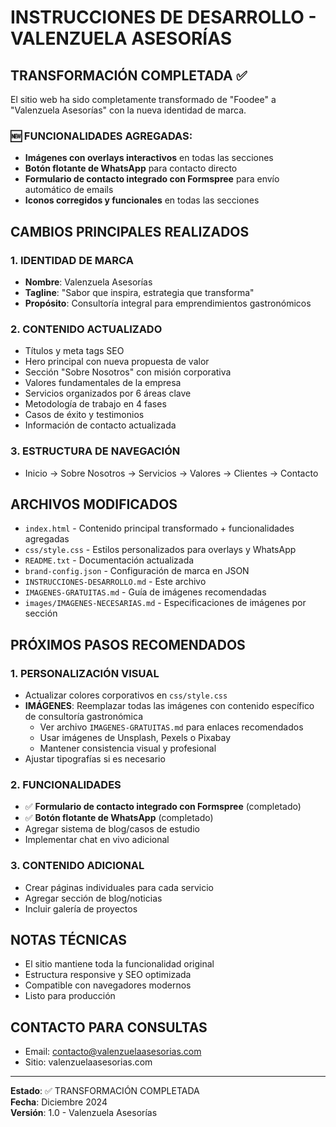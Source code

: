 # INSTRUCCIONES DE DESARROLLO - VALENZUELA ASESORÍAS

## TRANSFORMACIÓN COMPLETADA ✅

El sitio web ha sido completamente transformado de "Foodee" a "Valenzuela Asesorías" con la nueva identidad de marca.

### 🆕 FUNCIONALIDADES AGREGADAS:
- **Imágenes con overlays interactivos** en todas las secciones
- **Botón flotante de WhatsApp** para contacto directo
- **Formulario de contacto integrado con Formspree** para envío automático de emails
- **Iconos corregidos y funcionales** en todas las secciones

## CAMBIOS PRINCIPALES REALIZADOS

### 1. IDENTIDAD DE MARCA
- **Nombre**: Valenzuela Asesorías
- **Tagline**: "Sabor que inspira, estrategia que transforma"
- **Propósito**: Consultoría integral para emprendimientos gastronómicos

### 2. CONTENIDO ACTUALIZADO
- Títulos y meta tags SEO
- Hero principal con nueva propuesta de valor
- Sección "Sobre Nosotros" con misión corporativa
- Valores fundamentales de la empresa
- Servicios organizados por 6 áreas clave
- Metodología de trabajo en 4 fases
- Casos de éxito y testimonios
- Información de contacto actualizada

### 3. ESTRUCTURA DE NAVEGACIÓN
- Inicio → Sobre Nosotros → Servicios → Valores → Clientes → Contacto

## ARCHIVOS MODIFICADOS

- `index.html` - Contenido principal transformado + funcionalidades agregadas
- `css/style.css` - Estilos personalizados para overlays y WhatsApp
- `README.txt` - Documentación actualizada
- `brand-config.json` - Configuración de marca en JSON
- `INSTRUCCIONES-DESARROLLO.md` - Este archivo
- `IMAGENES-GRATUITAS.md` - Guía de imágenes recomendadas
- `images/IMAGENES-NECESARIAS.md` - Especificaciones de imágenes por sección

## PRÓXIMOS PASOS RECOMENDADOS

### 1. PERSONALIZACIÓN VISUAL
- Actualizar colores corporativos en `css/style.css`
- **IMÁGENES**: Reemplazar todas las imágenes con contenido específico de consultoría gastronómica
  - Ver archivo `IMAGENES-GRATUITAS.md` para enlaces recomendados
  - Usar imágenes de Unsplash, Pexels o Pixabay
  - Mantener consistencia visual y profesional
- Ajustar tipografías si es necesario

### 2. FUNCIONALIDADES
- ✅ **Formulario de contacto integrado con Formspree** (completado)
- ✅ **Botón flotante de WhatsApp** (completado)
- Agregar sistema de blog/casos de estudio
- Implementar chat en vivo adicional

### 3. CONTENIDO ADICIONAL
- Crear páginas individuales para cada servicio
- Agregar sección de blog/noticias
- Incluir galería de proyectos

## NOTAS TÉCNICAS

- El sitio mantiene toda la funcionalidad original
- Estructura responsive y SEO optimizada
- Compatible con navegadores modernos
- Listo para producción

## CONTACTO PARA CONSULTAS

- Email: contacto@valenzuelaasesorias.com
- Sitio: valenzuelaasesorias.com

---

**Estado**: ✅ TRANSFORMACIÓN COMPLETADA  
**Fecha**: Diciembre 2024  
**Versión**: 1.0 - Valenzuela Asesorías
